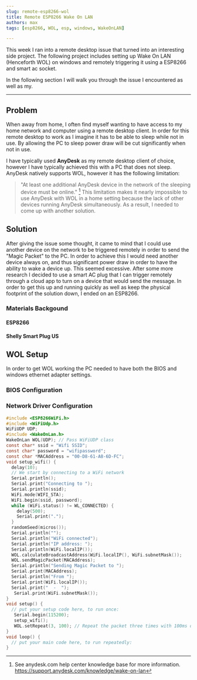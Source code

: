 ```yaml
---
slug: remote-esp8266-wol
title: Remote ESP8266 Wake On LAN
authors: max
tags: [esp8266, WOL, esp, windows, WakeOnLAN]

---
```


This week I ran into a remote desktop issue that turned into an interesting side project. The following project includes setting up Wake On LAN (Henceforth WOL) on windows and remotely triggering it using a ESP8266 and smart ac socket.



In the following section I will walk you through the issue I encountered as well as my.

------

## Problem

When away from home, I often find myself wanting to have access to my home network and computer using a remote desktop client. In order for this remote desktop to work as I imagine it has to be able to sleep while not in use. By allowing the PC to sleep power draw will be cut significantly when not in use.

I have typically used **AnyDesk** as my remote desktop client of choice, however I have typically achieved this with a PC that does not sleep. AnyDesk natively supports WOL, however it has the following limitation:

> "At least one additional AnyDesk device in the network of the sleeping device must be online." [^1]
This limitation makes it nearly impossible to use AnyDesk with WOL in a home setting because the lack of other devices running AnyDesk simultaneously. As a result, I needed to come up with another solution.



## Solution

After giving the issue some thought, it came to mind that I could use another device on the network to be triggered remotely in order to send the "Magic Packet" to the PC.  In order to achieve this I would need another device always on, and thus significant power draw in order to have the ability to wake a device up. This seemed excessive.  After some more research I decided to use a smart AC plug that I can trigger remotely through a cloud app to turn on a device that would send the message. In order to get this up and running quickly as well as keep the physical footprint of the solution down, I ended on an ESP8266.



### Materials Backgound



#### ESP8266



#### Shelly Smart Plug US



## WOL Setup

In order to get WOL working the PC needed to have both the BIOS and windows ethernet adapter settings.

### BIOS Configuration



### Network Driver Configuration



```c showLineNumbers
#include <ESP8266WiFi.h>
#include <WiFiUdp.h>
WiFiUDP UDP;
#include <WakeOnLan.h>
WakeOnLan WOL(UDP); // Pass WiFiUDP class
const char* ssid = "Wifi SSID";
const char* password = "wifipassword";
const char *MACAddress = "00-D8-61-A8-6D-FC";
void setup_wifi() {
  delay(10);
  // We start by connecting to a WiFi network
  Serial.println();
  Serial.print("Connecting to ");
  Serial.println(ssid);
  WiFi.mode(WIFI_STA);
  WiFi.begin(ssid, password);
  while (WiFi.status() != WL_CONNECTED) {
    delay(500);
    Serial.print(".");
  }
  randomSeed(micros());
  Serial.println("");
  Serial.println("WiFi connected");
  Serial.println("IP address: ");
  Serial.println(WiFi.localIP());
  WOL.calculateBroadcastAddress(WiFi.localIP(), WiFi.subnetMask());
  WOL.sendMagicPacket(MACAddress);
  Serial.println("Sending Magic Packet to ");
  Serial.print(MACAddress);
  Serial.println("From ");
  Serial.print(WiFi.localIP());
  Serial.print("  -  ");
   Serial.print(WiFi.subnetMask());
}
void setup() {
  // put your setup code here, to run once:
   Serial.begin(115200);
   setup_wifi();
   WOL.setRepeat(3, 100); // Repeat the packet three times with 100ms delay between
}
void loop() {
  // put your main code here, to run repeatedly:
}
```

[^1]: See anydesk.com help center knowledge base for more information. https://support.anydesk.com/knowledge/wake-on-lan